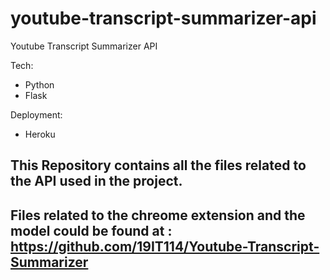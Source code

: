 # youtube-transcript-summarizer-api

Youtube Transcript Summarizer API

Tech:
- Python
- Flask

Deployment:
- Heroku

## This Repository contains all the files related to the API used in the project.
## Files related to the chreome extension and the model could be found at : https://github.com/19IT114/Youtube-Transcript-Summarizer
